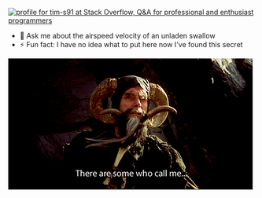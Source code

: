 <a href="https://stackoverflow.com/users/12003247/tim-s91"><img src="https://stackoverflow.com/users/flair/12003247.png" width="208" height="58" alt="profile for tim-s91 at Stack Overflow, Q&amp;A for professional and enthusiast programmers" title="profile for tim-s91 at Stack Overflow, Q&amp;A for professional and enthusiast programmers"></a>

- 💬 Ask me about the airspeed velocity of an unladen swallow
- ⚡ Fun fact: I have no idea what to put here now I've found this secret

![Yo](https://github.com/Tim-Snow/Tim-Snow/blob/master/tim.gif)
